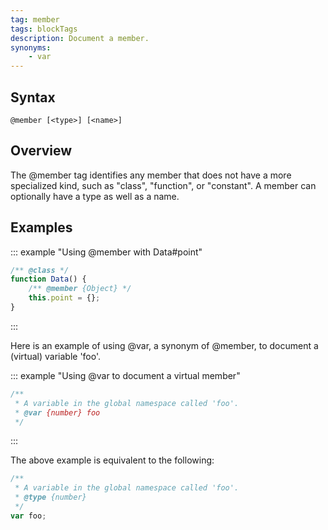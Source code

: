 ```yaml
---
tag: member
tags: blockTags
description: Document a member.
synonyms:
    - var
---
```


## Syntax
`@member [<type>] [<name>]`


## Overview

The @member tag identifies any member that does not have a more specialized kind, such as "class",
"function", or "constant". A member can optionally have a type as well as a name.


## Examples

::: example "Using @member with Data#point"

```js
/** @class */
function Data() {
    /** @member {Object} */
    this.point = {};
}
```
:::

Here is an example of using @var, a synonym of @member, to document a (virtual) variable 'foo'.

::: example "Using @var to document a virtual member"

```js
/**
 * A variable in the global namespace called 'foo'.
 * @var {number} foo
 */
```
:::

The above example is equivalent to the following:

```js
/**
 * A variable in the global namespace called 'foo'.
 * @type {number}
 */
var foo;
```
